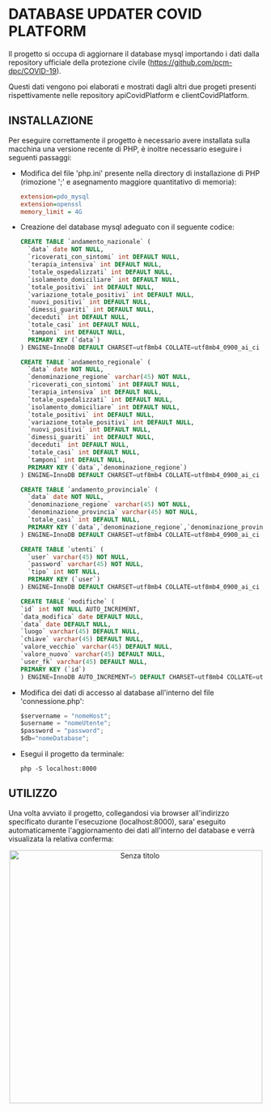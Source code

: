 # DATABASE UPDATER COVID PLATFORM

Il progetto si occupa di aggiornare il database mysql importando i dati dalla repository ufficiale della protezione civile (https://github.com/pcm-dpc/COVID-19).

Questi dati vengono poi elaborati e mostrati dagli altri due progeti presenti rispettivamente nelle repository apiCovidPlatform e clientCovidPlatform.

## INSTALLAZIONE

Per eseguire correttamente il progetto è necessario avere installata sulla macchina una versione recente di PHP, è inoltre necessario eseguire i seguenti passaggi:

* Modifica del file 'php.ini' presente nella directory di installazione di PHP (rimozione ';' e asegnamento maggiore quantitativo di memoria):
  
  ```ini
  extension=pdo_mysql
  extension=openssl
  memory_limit = 4G
  ```

* Creazione del database mysql adeguato con il seguente codice:

  ```sql
  CREATE TABLE `andamento_nazionale` (
    `data` date NOT NULL,
    `ricoverati_con_sintomi` int DEFAULT NULL,
    `terapia_intensiva` int DEFAULT NULL,
    `totale_ospedalizzati` int DEFAULT NULL,
    `isolamento_domiciliare` int DEFAULT NULL,
    `totale_positivi` int DEFAULT NULL,
    `variazione_totale_positivi` int DEFAULT NULL,
    `nuovi_positivi` int DEFAULT NULL,
    `dimessi_guariti` int DEFAULT NULL,
    `deceduti` int DEFAULT NULL,
    `totale_casi` int DEFAULT NULL,
    `tamponi` int DEFAULT NULL,
    PRIMARY KEY (`data`)
  ) ENGINE=InnoDB DEFAULT CHARSET=utf8mb4 COLLATE=utf8mb4_0900_ai_ci

  CREATE TABLE `andamento_regionale` (
    `data` date NOT NULL,
    `denominazione_regione` varchar(45) NOT NULL,
    `ricoverati_con_sintomi` int DEFAULT NULL,
    `terapia_intensiva` int DEFAULT NULL,
    `totale_ospedalizzati` int DEFAULT NULL,
    `isolamento_domiciliare` int DEFAULT NULL,
    `totale_positivi` int DEFAULT NULL,
    `variazione_totale_positivi` int DEFAULT NULL,
    `nuovi_positivi` int DEFAULT NULL,
    `dimessi_guariti` int DEFAULT NULL,
    `deceduti` int DEFAULT NULL,
    `totale_casi` int DEFAULT NULL,
    `tamponi` int DEFAULT NULL,
    PRIMARY KEY (`data`,`denominazione_regione`)
  ) ENGINE=InnoDB DEFAULT CHARSET=utf8mb4 COLLATE=utf8mb4_0900_ai_ci

  CREATE TABLE `andamento_provinciale` (
    `data` date NOT NULL,
    `denominazione_regione` varchar(45) NOT NULL,
    `denominazione_provincia` varchar(45) NOT NULL,
    `totale_casi` int DEFAULT NULL,
    PRIMARY KEY (`data`,`denominazione_regione`,`denominazione_provincia`)
  ) ENGINE=InnoDB DEFAULT CHARSET=utf8mb4 COLLATE=utf8mb4_0900_ai_ci

  CREATE TABLE `utenti` (
    `user` varchar(45) NOT NULL,
    `password` varchar(45) NOT NULL,
    `tipo` int NOT NULL,
    PRIMARY KEY (`user`)
  ) ENGINE=InnoDB DEFAULT CHARSET=utf8mb4 COLLATE=utf8mb4_0900_ai_ci

  CREATE TABLE `modifiche` (
  `id` int NOT NULL AUTO_INCREMENT,
  `data_modifica` date DEFAULT NULL,
  `data` date DEFAULT NULL,
  `luogo` varchar(45) DEFAULT NULL,
  `chiave` varchar(45) DEFAULT NULL,
  `valore_vecchio` varchar(45) DEFAULT NULL,
  `valore_nuovo` varchar(45) DEFAULT NULL,
  `user_fk` varchar(45) DEFAULT NULL,
  PRIMARY KEY (`id`)
  ) ENGINE=InnoDB AUTO_INCREMENT=5 DEFAULT CHARSET=utf8mb4 COLLATE=utf8mb4_0900_ai_ci
  ```

* Modifica dei dati di accesso al database all'interno del file 'connessione.php':
  
  ```python
  $servername = "nomeHost";
  $username = "nomeUtente";
  $password = "password";
  $db="nomeDatabase";
  ```

* Esegui il progetto da terminale:

  ```
  php -S localhost:8000
  ```

## UTILIZZO

Una volta avviato il progetto, collegandosi via browser all'indirizzo specificato durante l'esecuzione (localhost:8000),
sara' eseguito automaticamente l'aggiornamento dei dati all'interno del database e verrà visualizata la relativa conferma:

<div align="center">
  <img width="500" alt="Senza titolo" src="https://github.com/scio97/databaseUpdaterCovidPlatform/assets/56976553/7714a86a-bc4d-40aa-8397-6f88581bbde3">
</div>

